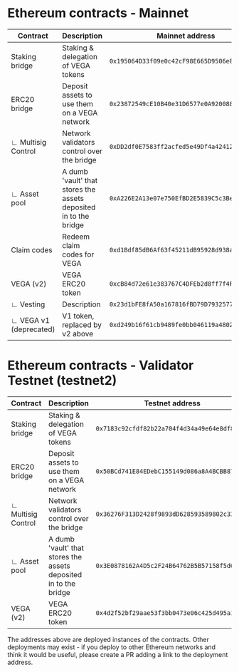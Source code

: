 
# Ethereum contracts - Mainnet
| Contract               | Description                                                      | Mainnet address                             | Etherscan                                                                               | Source                                                             |
| ---------------------- | ---------------------------------------------------------------- | --------------------------------------------|:-------------------------------------------------------------------------: | ------------------------------------------------------------------ |
| Staking bridge         | Staking & delegation of VEGA tokens                              | `0x195064D33f09e0c42cF98E665D9506e0dC17de68`| [🔎](https://etherscan.io/address/0x195064D33f09e0c42cF98E665D9506e0dC17de68) | [Staking_Bridge](https://github.com/vegaprotocol/Staking_Bridge)   |
| ERC20 bridge           | Deposit assets to use them on a VEGA network                     | `0x23872549cE10B40e31D6577e0A920088B0E0666a`| [🔎](https://etherscan.io/address/0x23872549cE10B40e31D6577e0A920088B0E0666a) | [smart-contracts](https://github.com/vegaprotocol/smart-contracts) |
| ∟ Multisig Control     | Network validators control over the bridge                       | `0xDD2df0E7583ff2acfed5e49Df4a424129cA9B58F`| [🔎](https://etherscan.io/address/0xDD2df0E7583ff2acfed5e49Df4a424129cA9B58F) | [smart-contracts](https://github.com/vegaprotocol/smart-contracts) |
| ∟ Asset pool           | A dumb 'vault' that stores the assets deposited in to the bridge | `0xA226E2A13e07e750EfBD2E5839C5c3Be80fE7D4d`| [🔎](https://etherscan.io/address/0xdee027072f42eE88bf6920b0d0C271af4e8ff8fb) | [smart-contracts](https://github.com/vegaprotocol/smart-contracts) |
| Claim codes            | Redeem claim codes for VEGA                                      | `0xd1Bdf85dB6Af63f45211dB95928d938abCc52dC8`| [🔎](https://etherscan.io/address/0xd1Bdf85dB6Af63f45211dB95928d938abCc52dC8) | [Claim_Codes](https://github.com/vegaprotocol/Claim_Codes)         |
| VEGA (v2)              | VEGA ERC20 token                                                 | `0xcB84d72e61e383767C4DFEb2d8ff7f4FB89abc6e`| [🔎](https://etherscan.io/address/0xcB84d72e61e383767C4DFEb2d8ff7f4FB89abc6e) | [Vega_Token_V2](https://github.com/vegaprotocol/Vega_Token_V2)     |
| ∟ Vesting              | Description                                                      | `0x23d1bFE8fA50a167816fBD79D7932577c06011f4`| [🔎](https://etherscan.io/address/0x23d1bFE8fA50a167816fBD79D7932577c06011f4) | [Vega_Token_V2](https://github.com/vegaprotocol/Vega_Token_V2)     |
| ∟ VEGA v1 (deprecated) | V1 token, replaced by v2 above                                   | `0xd249b16f61cb9489fe0bb046119a48025545b58a`| [🔎](https://etherscan.io/address/0xd249b16f61cb9489fe0bb046119a48025545b58a) | [Vega_Token](https://github.com/vegaprotocol/vega_token)           |


# Ethereum contracts - Validator Testnet (testnet2)
| Contract               | Description                                                      | Testnet address                             | Etherscan                                                                               | Source                                                             |
| ---------------------- | ---------------------------------------------------------------- | --------------------------------------------|:-------------------------------------------------------------------------: | ------------------------------------------------------------------ |
| Staking bridge         | Staking & delegation of VEGA tokens                              | `0x7183c92cfdf82b22a704f4d34a49e64e8df8580e`| [🔎](https://sepolia.etherscan.io/address/0x7183c92cfdf82b22a704f4d34a49e64e8df8580e) | [Staking_Bridge](https://github.com/vegaprotocol/Staking_Bridge)   |
| ERC20 bridge           | Deposit assets to use them on a VEGA network                     | `0x50BCd741E84EDebC155149d086a8A4BCBB878805`| [🔎](https://sepolia.etherscan.io/address/0x50BCd741E84EDebC155149d086a8A4BCBB878805) | [smart-contracts](https://github.com/vegaprotocol/smart-contracts) |
| ∟ Multisig Control     | Network validators control over the bridge                       | `0x36276F313D2428f9893dD628593589802c3382de`| [🔎](https://sepolia.etherscan.io/address/0x36276F313D2428f9893dD628593589802c3382de) | [smart-contracts](https://github.com/vegaprotocol/smart-contracts) |
| ∟ Asset pool           | A dumb 'vault' that stores the assets deposited in to the bridge | `0x3E0878162A4D5c2F24B64762B5B57158f5d664B8`| [🔎](https://sepolia.etherscan.io/address/0x3E0878162A4D5c2F24B64762B5B57158f5d664B8) | [smart-contracts](https://github.com/vegaprotocol/smart-contracts) |
| VEGA (v2)              | VEGA ERC20 token                                                 | `0x4d2f52bf29aae53f3bb0473e06c425d495a1ef76`| [🔎](https://sepolia.etherscan.io/address/0x4d2f52bf29aae53f3bb0473e06c425d495a1ef76) | [Vega_Token_V2](https://github.com/vegaprotocol/Vega_Token_V2)     |


The addresses above are deployed instances of the contracts. Other deployments may exist - if you deploy to other Ethereum networks and think it would be useful, please create a PR adding a link to the deployment address.
